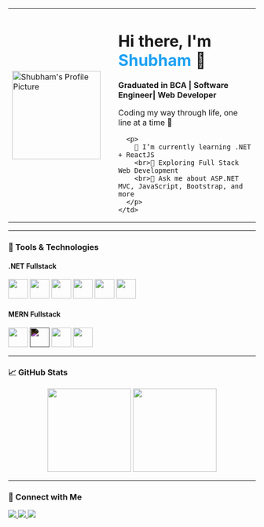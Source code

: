 <table>
  <tr>
    <td width="200px">
      <img src="https://avatars.githubusercontent.com/u/774102?v=4" width="180px" alt="Shubham's Profile Picture"/>
    </td>
    <td>
      <h1>Hi there, I'm <span style="color:#1DA1F2;">Shubham</span> 👋</h1>
      <p><b>Graduated in BCA | Software Engineer| Web Developer </b></p>
      <p>Coding my way through life, one line at a time 🚀</p>

      <p>
        🔭 I’m currently learning .NET + ReactJS  
        <br>🌱 Exploring Full Stack Web Development  
        <br>💬 Ask me about ASP.NET MVC, JavaScript, Bootstrap, and more
      </p>
    </td>
  </tr>
</table>

---

### 🧰 Tools & Technologies

#### .NET Fullstack
<p>
  <img src="https://cdn.jsdelivr.net/gh/devicons/devicon/icons/csharp/csharp-original.svg" width="40" />
  <img src="https://cdn.jsdelivr.net/gh/devicons/devicon/icons/dot-net/dot-net-original.svg" width="40" />
  <img src="https://cdn.jsdelivr.net/gh/devicons/devicon/icons/html5/html5-original.svg" width="40" />
  <img src="https://cdn.jsdelivr.net/gh/devicons/devicon/icons/css3/css3-original.svg" width="40" />
  <img src="https://cdn.jsdelivr.net/gh/devicons/devicon/icons/javascript/javascript-original.svg" width="40" />
  <img src="https://cdn.jsdelivr.net/gh/devicons/devicon/icons/bootstrap/bootstrap-original.svg" width="40" />
</p>

#### MERN Fullstack
<p>
  <img src="https://cdn.jsdelivr.net/gh/devicons/devicon/icons/mongodb/mongodb-original.svg" width="40" />
  <img src="https://cdn.jsdelivr.net/gh/devicons/devicon/icons/express/express-original.svg" width="40" style="filter: invert(1);" />
  <img src="https://cdn.jsdelivr.net/gh/devicons/devicon/icons/react/react-original.svg" width="40" />
  <img src="https://cdn.jsdelivr.net/gh/devicons/devicon/icons/nodejs/nodejs-original.svg" width="40" />
</p>

---

### 📈 GitHub Stats

<p align="center">
  <img src="https://github-readme-stats.vercel.app/api?username=shubham774102&show_icons=true&theme=radical" height="170"/>
  <img src="https://github-readme-stats.vercel.app/api/top-langs/?username=shubham774102&layout=compact&theme=radical" height="170"/>
</p>

---

### 🤝 Connect with Me

<p>
  <a href="https://www.linkedin.com/in/shubham-thube-5701a3262">
    <img src="https://img.shields.io/badge/LinkedIn-blue?style=for-the-badge&logo=linkedin&logoColor=white"/>
  </a>
  <a href="https://www.instagram.com/_shubham7702_">
    <img src="https://img.shields.io/badge/Instagram-E4405F?style=for-the-badge&logo=instagram&logoColor=white"/>
  </a>
  <a href="mailto:your-shubhamthube4422@gmail.com">
    <img src="https://img.shields.io/badge/Email-D14836?style=for-the-badge&logo=gmail&logoColor=white"/>
  </a>
</p>
